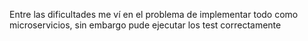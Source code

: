 Entre las dificultades me ví en el problema de implementar todo como microservicios, sin embargo pude ejecutar los test correctamente